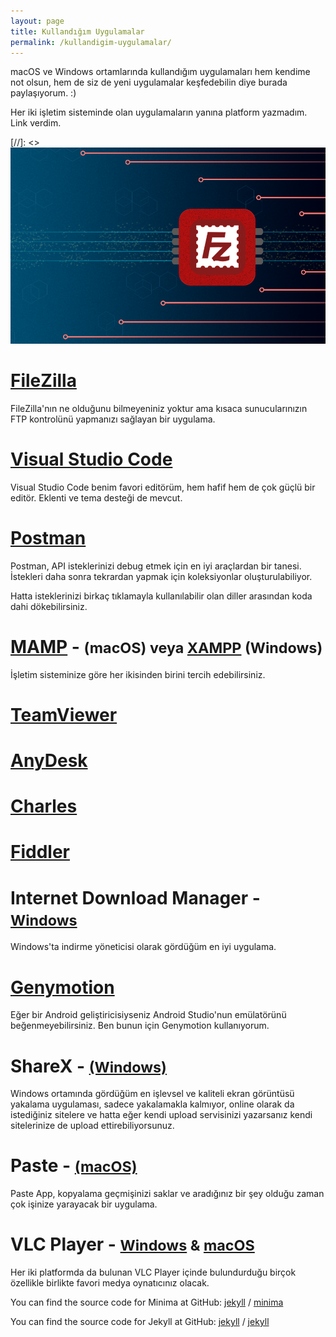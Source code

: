 ```yaml
---
layout: page
title: Kullandığım Uygulamalar
permalink: /kullandigim-uygulamalar/
---
```


macOS ve Windows ortamlarında kullandığım uygulamaları hem kendime not olsun, hem de siz de yeni uygulamalar keşfedebilin diye burada paylaşıyorum. :)

Her iki işletim sisteminde olan uygulamaların yanına platform yazmadım. Link verdim.

[//]: <> ![FileZilla](/images/filezilla.png)
# [FileZilla](https://filezilla-project.org/download.php)
FileZilla'nın ne olduğunu bilmeyeniniz yoktur ama kısaca sunucularınızın FTP kontrolünü yapmanızı sağlayan bir uygulama.
# [Visual Studio Code](https://code.visualstudio.com/download)
Visual Studio Code benim favori editörüm, hem hafif hem de çok güçlü bir editör. Eklenti ve tema desteği de mevcut.
# [Postman](https://www.getpostman.com)
Postman, API isteklerinizi debug etmek için en iyi araçlardan bir tanesi. İstekleri daha sonra tekrardan yapmak için koleksiyonlar oluşturulabiliyor.

Hatta isteklerinizi birkaç tıklamayla kullanılabilir olan diller arasından koda dahi dökebilirsiniz.
# [MAMP](https://www.mamp.info/en/) - <small>(macOS) veya [XAMPP]() (Windows)</small>
İşletim sisteminize göre her ikisinden birini tercih edebilirsiniz.
# [TeamViewer](https://www.teamviewer.com/tr/)
# [AnyDesk](https://anydesk.com/tr)
# [Charles](https://www.charlesproxy.com)
# [Fiddler](https://www.telerik.com/fiddler)
# Internet Download Manager - <small>[Windows]()</small>
Windows'ta indirme yöneticisi olarak gördüğüm en iyi uygulama.
# [Genymotion](https://www.genymotion.com)
Eğer bir Android geliştiricisiyseniz Android Studio'nun emülatörünü beğenmeyebilirsiniz. Ben bunun için Genymotion kullanıyorum.
# ShareX - <small>[(Windows)]()</small>
Windows ortamında gördüğüm en işlevsel ve kaliteli ekran görüntüsü yakalama uygulaması, sadece yakalamakla kalmıyor, online olarak da istediğiniz sitelere ve hatta eğer kendi upload servisinizi yazarsanız kendi sitelerinize de upload ettirebiliyorsunuz.
# Paste - <small>[(macOS)](https://pasteapp.me)</small>
Paste App, kopyalama geçmişinizi saklar ve aradığınız bir şey olduğu zaman çok işinize yarayacak bir uygulama.
# VLC Player - <small>[Windows]() & [macOS]()</small>
Her iki platformda da bulunan VLC Player içinde bulundurduğu birçok özellikle birlikte favori medya oynatıcınız olacak.



You can find the source code for Minima at GitHub:
[jekyll][jekyll-organization] /
[minima](https://github.com/jekyll/minima)

You can find the source code for Jekyll at GitHub:
[jekyll][jekyll-organization] /
[jekyll](https://github.com/jekyll/jekyll)


[jekyll-organization]: https://github.com/jekyll

